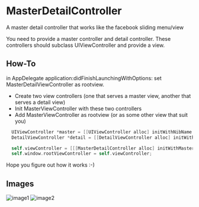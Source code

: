 MasterDetailController
======================

A master detail controller that works like the facebook sliding menu/view

You need to provide a master controller and detail controller. These controllers should subclass UIViewController and provide a view.

How-To
-------------------------

in AppDelegate application:didFinishLaunchingWithOptions: set MasterDetailViewController as rootview.

* Create two view controllers (one that serves a master view, another that serves a detail view)
* Init MasterViewController with these two controllers 
* Add MasterViewController as rootview (or as some other view that suit you)

```objective-c
  UIViewController *master = [[UIViewController alloc] initWithNibName:@"MasterView" bundle:nil]; // Just dummy controller with a xib as view 
  DetailViewController *detail = [[DetailViewController alloc] initWithNibName:@"DetailView" bundle:nil]; // This does a little more: adds a toggle button

  self.viewController = [[[MasterDetailController alloc] initWithMasterViewController:master detailViewController:detail] autorelease];
  self.window.rootViewController = self.viewController;
```
Hope you figure out how it works :-)


Images
-------------------------

![image1](styrken.github.com/MasterDetailController/image1.png)
![image2](styrken.github.com/MasterDetailController/image2.png)

